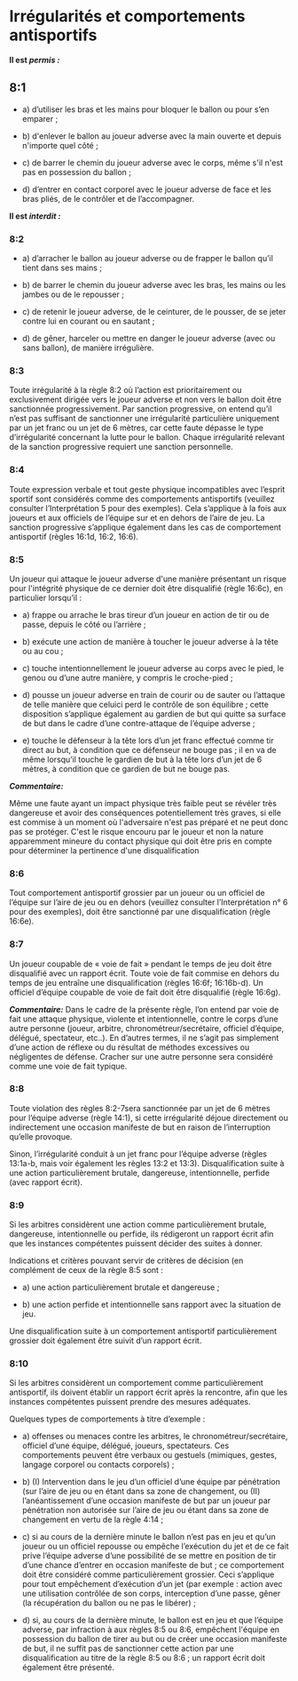 # Irrégularités et comportements antisportifs

**Il est *permis :***

## 8:1

- a) d’utiliser les bras et les mains pour bloquer le ballon ou pour s’en emparer ;

- b) d'enlever le ballon au joueur adverse avec la main ouverte et depuis n'importe quel côté ;

- c) de barrer le chemin du joueur adverse avec le corps, même s'il n'est pas en possession du
ballon ;

- d) d’entrer en contact corporel avec le joueur adverse de face et les bras pliés, de le contrôler et
de l’accompagner.

**Il est *interdit :***

### 8:2

- a) d’arracher le ballon au joueur adverse ou de frapper le ballon qu’il tient dans ses mains ;

- b) de barrer le chemin du joueur adverse avec les bras, les mains ou les jambes ou de le
repousser ;

- c) de retenir le joueur adverse, de le ceinturer, de le pousser, de se jeter contre lui en courant ou
en sautant ;

- d) de gêner, harceler ou mettre en danger le joueur adverse (avec ou sans ballon), de manière
irrégulière.

### 8:3
Toute irrégularité à la règle 8:2 où l’action est prioritairement ou exclusivement dirigée vers le joueur
adverse et non vers le ballon doit être sanctionnée progressivement. Par sanction progressive, on
entend qu’il n’est pas suffisant de sanctionner une irrégularité particulière uniquement par un jet
franc ou un jet de 6 mètres, car cette faute dépasse le type d’irrégularité concernant la lutte pour le
ballon. 
Chaque irrégularité relevant de la sanction progressive requiert une sanction personnelle.
  
### 8:4 
Toute expression verbale et tout geste physique incompatibles avec l’esprit sportif sont considérés
comme des comportements antisportifs (veuillez consulter l’Interprétation 5 pour des exemples).
Cela s’applique à la fois aux joueurs et aux officiels de l’équipe sur et en dehors de l’aire de jeu. La
sanction progressive s’applique également dans les cas de comportement antisportif (règles 16:1d, 16:2, 16:6).

### 8:5
Un joueur qui attaque le joueur adverse d'une manière présentant un risque pour l'intégrité physique
de ce dernier doit être disqualifié (règle 16:6c), en particulier lorsqu’il :
- a) frappe ou arrache le bras tireur d’un joueur en action de tir ou de passe, depuis le côté ou
l’arrière ;

- b) exécute une action de manière à toucher le joueur adverse à la tête ou au cou ;

- c) touche intentionnellement le joueur adverse au corps avec le pied, le genou ou d’une autre
manière, y compris le croche-pied ;

- d) pousse un joueur adverse en train de courir ou de sauter ou l’attaque de telle manière que celuici perd le contrôle de son équilibre ; cette disposition s’applique également au gardien de but
qui quitte sa surface de but dans le cadre d’une contre-attaque de l’équipe adverse ;

- e) touche le défenseur à la tête lors d’un jet franc effectué comme tir direct au but, à condition que
ce défenseur ne bouge pas ; il en va de même lorsqu’il touche le gardien de but à la tête lors
d’un jet de 6 mètres, à condition que ce gardien de but ne bouge pas.


***Commentaire:***

Même une faute ayant un impact physique très faible peut se révéler très dangereuse et avoir des
conséquences potentiellement très graves, si elle est commise à un moment où l'adversaire n'est pas
préparé et ne peut donc pas se protéger. C'est le risque encouru par le joueur et non la nature
apparemment mineure du contact physique qui doit être pris en compte pour déterminer la pertinence
d'une disqualification

### 8:6
Tout comportement antisportif grossier par un joueur ou un officiel de l’équipe sur l’aire de jeu ou
en dehors (veuillez consulter l’Interprétation n° 6 pour des exemples), doit être sanctionné par une
disqualification (règle 16:6e).

### 8:7
Un joueur coupable de « voie de fait » pendant le temps de jeu doit être disqualifié avec un rapport
écrit. Toute voie de fait commise en dehors du temps de jeu entraîne une disqualification (règles
16:6f; 16:16b-d). Un officiel d’équipe coupable de voie de fait doit être disqualifié (règle 16:6g).

***Commentaire:***
Dans le cadre de la présente règle, l’on entend par voie de fait une attaque physique, violente et
intentionnelle, contre le corps d’une autre personne (joueur, arbitre, chronométreur/secrétaire, officiel
d’équipe, délégué, spectateur, etc..). En d’autres termes, il ne s’agit pas simplement d’une action de
réflexe ou du résultat de méthodes excessives ou négligentes de défense. Cracher sur une autre
personne sera considéré comme une voie de fait typique.

### 8:8
Toute violation des règles 8:2-7sera sanctionnée par un jet de 6 mètres pour l’équipe adverse (règle 14:1), si cette irrégularité déjoue directement ou indirectement une occasion manifeste de but en raison de l’interruption qu’elle provoque.

Sinon, l’irrégularité conduit à un jet franc pour l’équipe
adverse (règles 13:1a-b, mais voir également les règles 13:2 et 13:3). Disqualification suite à une action particulièrement brutale, dangereuse, intentionnelle, perfide (avec rapport écrit).

### 8:9
Si les arbitres considèrent une action comme particulièrement brutale, dangereuse, intentionnelle
ou perfide, ils rédigeront un rapport écrit afin que les instances compétentes puissent décider des
suites à donner. 

Indications et critères pouvant servir de critères de décision (en complément de ceux de la règle 8:5 sont :

- a) une action particulièrement brutale et dangereuse ;

- b) une action perfide et intentionnelle sans rapport avec la situation de jeu.

Une disqualification suite à un comportement antisportif particulièrement grossier doit également
être suivit d’un rapport écrit.

### 8:10
Si les arbitres considèrent un comportement comme particulièrement antisportif, ils doivent établir
un rapport écrit après la rencontre, afin que les instances compétentes puissent prendre des
mesures adéquates. 

Quelques types de comportements à titre d’exemple :

- a) offenses ou menaces contre les arbitres, le chronométreur/secrétaire, officiel d’une équipe,
délégué, joueurs, spectateurs. Ces comportements peuvent être verbaux ou gestuels
(mimiques, gestes, langage corporel ou contacts corporels) ;

- b) (I) Intervention dans le jeu d’un officiel d’une équipe par pénétration (sur l’aire de jeu ou en étant
dans sa zone de changement, ou (II) l’anéantissement d’une occasion manifeste de but par un
joueur par pénétration non autorisée sur l’aire de jeu ou étant dans sa zone de changement en
vertu de la règle 4:14 ;

- c) si au cours de la dernière minute le ballon n’est pas en jeu et qu’un joueur ou un officiel repousse
ou empêche l’exécution du jet et de ce fait prive l’équipe adverse d’une possibilité de se mettre
en position de tir d’une chance d’entrer en occasion manifeste de but ; ce comportement doit
être considéré comme particulièrement grossier. Ceci s’applique pour tout empêchement
d’exécution d’un jet (par exemple : action avec une utilisation contrôlée de son corps,
interception d’une passe, gêner (la récupération du ballon ou ne pas le libérer) ;

- d) si, au cours de la dernière minute, le ballon est en jeu et que l’équipe adverse, par infraction à
aux règles 8:5 ou 8:6, empêchent l'équipe en possession du ballon de tirer au but ou de créer
une occasion manifeste de but, il ne suffit pas de sanctionner cette action par une
disqualification au titre de la règle 8:5 ou 8:6 ; un rapport écrit doit également être présenté.
